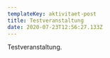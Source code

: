 ```yaml
---
templateKey: aktivitaet-post
title: Testveranstaltung
date: 2020-07-23T12:56:27.133Z
---
```

Testveranstaltung.